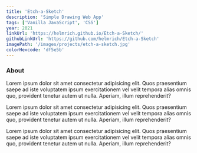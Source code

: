 ```yaml
---
title: 'Etch-a-Sketch'
description: 'Simple Drawing Web App'
tags: ['Vanilla JavaScript', 'CSS']
year: 2021
linkUrl: 'https://helmrich.github.io/Etch-a-Sketch/'
githubLinkUrl: 'https://github.com/helmrich/Etch-a-Sketch'
imagePath: '/images/projects/etch-a-sketch.jpg'
colorHexcode: 'df5e5b'
---
```


### About

Lorem ipsum dolor sit amet consectetur adipisicing elit. Quos praesentium saepe ad iste voluptatem ipsum exercitationem vel velit tempora alias omnis quo, provident tenetur autem ut nulla. Aperiam, illum reprehenderit?

Lorem ipsum dolor sit amet consectetur adipisicing elit. Quos praesentium saepe ad iste voluptatem ipsum exercitationem vel velit tempora alias omnis quo, provident tenetur autem ut nulla. Aperiam, illum reprehenderit?

Lorem ipsum dolor sit amet consectetur adipisicing elit. Quos praesentium saepe ad iste voluptatem ipsum exercitationem vel velit tempora alias omnis quo, provident tenetur autem ut nulla. Aperiam, illum reprehenderit?

